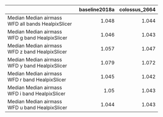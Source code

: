 |                                                   |   baseline2018a |   colossus_2664 |
|:--------------------------------------------------|----------------:|----------------:|
| Median Median airmass WFD all bands HealpixSlicer |           1.048 |           1.044 |
| Median Median airmass WFD g band HealpixSlicer    |           1.046 |           1.043 |
| Median Median airmass WFD z band HealpixSlicer    |           1.057 |           1.047 |
| Median Median airmass WFD y band HealpixSlicer    |           1.079 |           1.072 |
| Median Median airmass WFD r band HealpixSlicer    |           1.045 |           1.042 |
| Median Median airmass WFD i band HealpixSlicer    |           1.05  |           1.043 |
| Median Median airmass WFD u band HealpixSlicer    |           1.044 |           1.043 |
